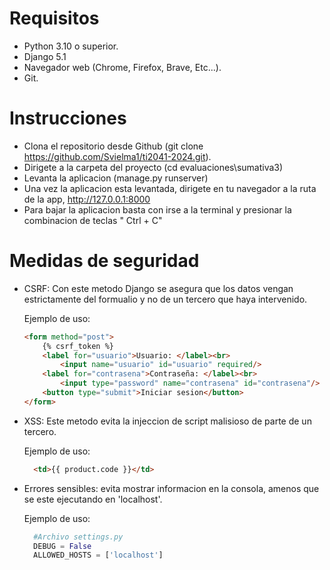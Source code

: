# Requisitos
- Python 3.10 o superior.
- Django 5.1
- Navegador web (Chrome, Firefox, Brave, Etc...).
- Git.

# Instrucciones
- Clona el repositorio desde Github (git clone https://github.com/Svielma1/ti2041-2024.git).
- Dirigete a la carpeta del proyecto (cd evaluaciones\sumativa3)
- Levanta la aplicacion (manage.py runserver)
- Una vez la aplicacion esta levantada, dirigete en tu navegador a la ruta de la app, http://127.0.0.1:8000
- Para bajar la aplicacion basta con irse a la terminal y presionar la combinacion de teclas " Ctrl + C"

# Medidas de seguridad
- CSRF: Con este metodo Django se asegura que los datos vengan estrictamente del formualio y no de un tercero que haya intervenido.
  
  Ejemplo de uso:
  ```html
  <form method="post">
      {% csrf_token %}
      <label for="usuario">Usuario: </label><br>
          <input name="usuario" id="usuario" required/>
      <label for="contrasena">Contraseña: </label><br>
          <input type="password" name="contrasena" id="contrasena"/>
      <button type="submit">Iniciar sesion</button>
  </form>

- XSS: Este metodo evita la injeccion de script malisioso de parte de un tercero.
  
  Ejemplo de uso:
  ```html
    <td>{{ product.code }}</td>

- Errores sensibles: evita mostrar informacion en la consola, amenos que se este ejecutando en 'localhost'.
  
  Ejemplo de uso:
  ```python
    #Archivo settings.py
    DEBUG = False
    ALLOWED_HOSTS = ['localhost']
